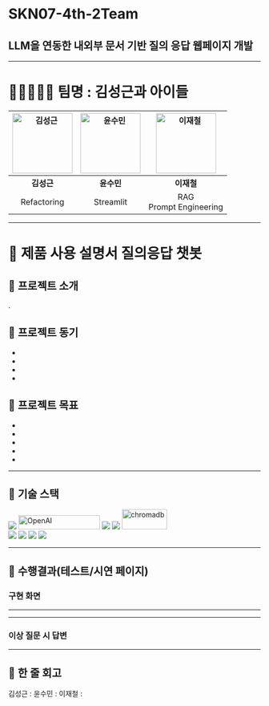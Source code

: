 # SKN07-4th-2Team

## LLM을 연동한 내외부 문서 기반 질의 응답 웹페이지 개발

---

# 🏃🏃‍♂️🏃‍♀️ 팀명 : 김성근과 아이들
|<img src="https://github.com/pladata-encore/SKN07-3rd-2Team/blob/main/image/%E3%85%85%E3%84%B1.jpg" alt="김성근" width="120"/>|<img src="https://github.com/pladata-encore/SKN07-3rd-2Team/blob/main/image/%E3%85%85%E3%85%81.jpg" alt="윤수민" width="120"/>|<img src="https://github.com/pladata-encore/SKN07-3rd-2Team/blob/main/image/%E3%85%88%E3%85%8A.jpg" alt="이재철" width="120"/>|
|---|---|---|
| <div align="center">**김성근**</div> | <div align="center">**윤수민**</div> | <div align="center">**이재철**</div> |
| <div align="center">Refactoring</div> | <div align="center">Streamlit</div> | <div align="center">RAG<br>Prompt Engineering</div> |

 ---
 
# 📜 제품 사용 설명서 질의응답 챗봇
## 🔖 프로젝트 소개
.
## 🔖 프로젝트 동기
- 
- 
- 
-
## 🔖 프로젝트 목표
- 
- 
- 
- 
- 

---

## 🔨 기술 스택
<div>
<img src="https://img.shields.io/badge/python-3670A0?style=for-the-badge&logo=python&logoColor=ffdd54">
<img src="https://a11ybadges.com/badge?logo=openai" alt="OpenAI" width="163" height="28"/>
<img src="https://img.shields.io/badge/langchain-F7DF1E?style=for-the-badge&logo=langchain&logoColor=black">
<img src="https://img.shields.io/badge/streamlit%20-%23FF0000.svg?style=for-the-badge&logo=streamlit&logoColor=white">
<img src="https://github.com/pladata-encore/SKN07-3rd-2Team/blob/main/image/chromadb.jpg" alt="chromadb" width="90" height="40">
<div>
</div>
<img src="https://img.shields.io/badge/github-%23121011.svg?style=for-the-badge&logo=github&logoColor=white">
<img src="https://img.shields.io/badge/Visual%20Studio%20Code-0078d7.svg?style=for-the-badge&logo=visual-studio-code&logoColor=white">
<img src="https://img.shields.io/badge/jupyter-%23FA0F00.svg?style=for-the-badge&logo=jupyter&logoColor=white">
<img src="https://img.shields.io/badge/Discord-%235865F2.svg?style=for-the-badge&logo=discord&logoColor=white">
</div>

 ---
 
## 📌 수행결과(테스트/시연 페이지)
### 구현 화면


---

---
### 이상 질문 시 답변



---
## 📖 한 줄 회고
김성근 : 
윤수민 : 
이재철 : 
